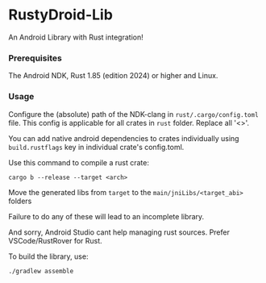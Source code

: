 # RustyDroid-Lib
An Android Library with Rust integration!

### Prerequisites
The Android NDK, Rust 1.85 (edition 2024) or higher and Linux.

### Usage
Configure the (absolute) path of the NDK-clang in `rust/.cargo/config.toml` file. This config is applicable for all crates in `rust` folder. Replace all '<>'.

You can add native android dependencies to crates individually using `build.rustflags` key in individual crate's config.toml.

Use this command to compile a rust crate:
```
cargo b --release --target <arch>
```


Move the generated libs from `target` to the `main/jniLibs/<target_abi>` folders

Failure to do any of these will lead to an incomplete library.

And sorry, Android Studio cant help managing rust sources. Prefer VSCode/RustRover for Rust.

To build the library, use:
```
./gradlew assemble
```

